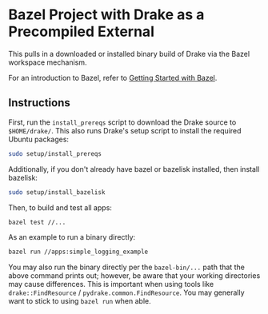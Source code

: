 # Bazel Project with Drake as a Precompiled External

This pulls in a downloaded or installed binary build of Drake via the Bazel
workspace mechanism.

For an introduction to Bazel, refer to
[Getting Started with Bazel](https://bazel.build/start).

## Instructions

First, run the `install_prereqs` script to download the Drake source to `$HOME/drake/`.
This also runs Drake's setup script to install the required Ubuntu packages:

```bash
sudo setup/install_prereqs
```

Additionally, if you don't already have bazel or bazelisk installed, then install bazelisk:

```bash
sudo setup/install_bazelisk
```

Then, to build and test all apps:

```bash
bazel test //...
```

As an example to run a binary directly:

```bash
bazel run //apps:simple_logging_example
```

You may also run the binary directly per the `bazel-bin/...` path that the
above command prints out; however, be aware that your working directories may
cause differences. This is important when using tools like
`drake::FindResource` / `pydrake.common.FindResource`.
You may generally want to stick to using `bazel run` when able.
